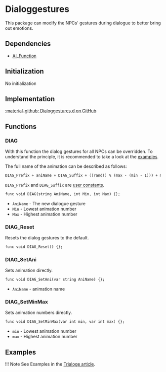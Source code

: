 # Dialoggestures
This package can modify the NPCs' gestures during dialogue to better bring out emotions.

## Dependencies

- [AI_Function](../tools/ai_function.md)

## Initialization
No initialization

## Implementation
[:material-github: Dialoggestures.d on GitHub](https://github.com/Lehona/LeGo/blob/dev/Dialoggestures.d)

## Functions

### DIAG
With this function the dialog gestures for all NPCs can be overridden. To understand the principle, it is recommended to take a look at the [examples](#examples). 

The full name of the animation can be described as follows:
```dae
DIAG_Prefix + aniName + DIAG_Suffix + ((rand() % (max - (min - 1))) + min).ToString("00");
```
`DIAG_Prefix` and `DIAG_Suffix` are [user constants](../various/userconstants.md).

```dae
func void DIAG(string AniName, int Min, int Max) {};
```

- `AniName` - The new dialogue gesture
- `Min` - Lowest animation number
- `Max` - Highest animation number

### DIAG_Reset
Resets the dialog gestures to the default.
```dae
func void DIAG_Reset() {};
```

### DIAG_SetAni
Sets animation directly.
```dae
func void DIAG_SetAni(var string AniName) {};
```

- `AniName` - animation name

### DIAG_SetMinMax
Sets animation numbers directly.
```dae
func void DIAG_SetMinMax(var int min, var int max) {};
```

- `min` - Lowest animation number
- `max` - Highest animation number

## Examples
!!! Note
    See Examples in the [Trialoge article](trialoge.md#examples).
